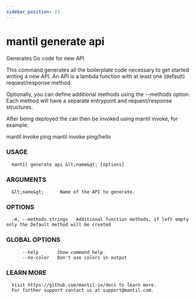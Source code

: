 ```yaml
---
sidebar_position: 21
---
```


# mantil generate api

Generates Go code for new API

This command generates all the boilerplate code necessary to get started writing a new API.
An API is a lambda function with at least one (default) request/response method.

Optionally, you can define additional methods using the --methods option. Each method will have a separate
entrypoint and request/response structures.

After being deployed the can then be invoked using mantil invoke, for example:

mantil invoke ping
mantil invoke ping/hello

### USAGE
```
  mantil generate api &lt;name&gt; [options]
```
### ARGUMENTS
```
  &lt;name&gt;      Name of the API to generate.
```
### OPTIONS
```
  -m, --methods strings   Additional function methods, if left empty only the Default method will be created
```
### GLOBAL OPTIONS
```
      --help       Show command help
      --no-color   Don't use colors in output
```
### LEARN MORE
```
  Visit https://github.com/mantil-io/docs to learn more.
  For further support contact us at support@mantil.com.
```
